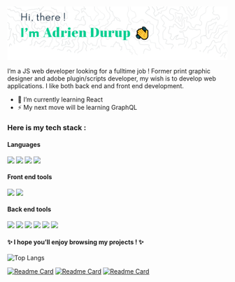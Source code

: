 <img src="https://github.com/AdrienDurup/AdrienDurup/blob/main/header/header_github.png" />

I’m a JS web developer looking for a fulltime job !
Former print graphic designer and adobe plugin/scripts developer, my wish is to develop web applications.
I like both back end and front end development.
- 🌱 I’m currently learning React
- ⚡ My next  move will be learning GraphQL

### Here is my tech stack :

#### Languages

![](https://img.shields.io/badge/code-JavaScript-blue?style=for-the-badge&logo=javascript&logoColor=white&color=F7DF1E)
![](https://img.shields.io/badge/code-TypeScript-blue?style=for-the-badge&logo=typescript&logoColor=white&color=3178C6)
![](https://img.shields.io/badge/code-HTML5-blue?style=for-the-badge&logo=html5&logoColor=white&color=E34F26)
![](https://img.shields.io/badge/code-CSS\/SASS-blue?style=for-the-badge&logo=sass&logoColor=white&color=CC6699)

#### Front end tools

![](https://img.shields.io/badge/tool-React-blue?style=for-the-badge&logo=react&logoColor=white&color=61DAFB)
![](https://img.shields.io/badge/tool-Redux-blue?style=for-the-badge&logo=redux&logoColor=white&color=764ABC)

#### Back end tools

![](https://img.shields.io/badge/BDD-PostgreSQL-blue?style=for-the-badge&logo=postgresql&logoColor=white&color=4169E1)
![](https://img.shields.io/badge/tool-Node-blue?style=for-the-badge&logo=node.js&logoColor=white&color=339933)
![](https://img.shields.io/badge/tool-Express-blue?style=for-the-badge&logo=express&logoColor=white&color=000000)
![](https://img.shields.io/badge/tool-Axios-blue?style=for-the-badge&logoColor=white&color=5a29e4)
![](https://img.shields.io/badge/tool-Socket.io-blue?style=for-the-badge&logo=socket.io&logoColor=white&color=010101)
![](https://img.shields.io/badge/tool-Sequelize-blue?style=for-the-badge&logo=sequelize&logoColor=white&color=52B0E7)


#### ✨ I hope you’ll enjoy browsing my projects ! ✨

![Top Langs](https://github-readme-stats.vercel.app/api/top-langs/?username=AdrienDurup&layout=compact&theme=dark)

[![Readme Card](https://github-readme-stats.vercel.app/api/pin/?username=AdrienDurup&repo=viewR&theme=dark)](https://github.com/Durad82/viewR)
[![Readme Card](https://github-readme-stats.vercel.app/api/pin/?username=AdrienDurup&repo=10Fingers&theme=dark)](https://github.com/AdrienDurup/10Fingers)
[![Readme Card](https://github-readme-stats.vercel.app/api/pin/?username=AdrienDurup&repo=games-with-vanillaJS&theme=dark)](https://github.com/AdrienDurup/games-with-vanillaJS)

<!-- 
<img width="32" height="32" src="https://cdn.freebiesupply.com/logos/large/2x/postgresql-logo-png-transparent.png" alt="postgresql logo" />
<img width="32" height="32" src="https://cdn.freebiesupply.com/logos/large/2x/html5-logo-png-transparent.png" alt="html logo" />


- ...
- this list is becoming pretty cumbersome at this point.


 here is a short description of what you’ll find.

**AdrienDurup/AdrienDurup** is a ✨ _special_ ✨ repository because its `README.md` (this file) appears on your GitHub profile.

Here are some ideas to get you started:

## Hi there 👋

- 🔭 I’m currently working on ...
- 🌱 I’m currently learning ...
- 👯 I’m looking to collaborate on ...
- 🤔 I’m looking for help with ...
- 💬 Ask me about ...
- 📫 How to reach me: ...
- 😄 Pronouns: ...
- ⚡ Fun fact: ...
-->
